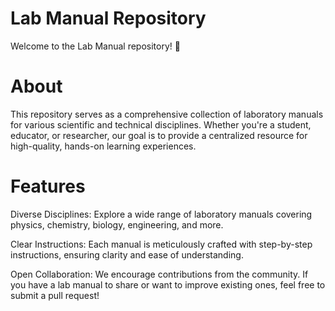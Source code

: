 # Lab Manual Repository
Welcome to the Lab Manual repository! 🚀

# About
This repository serves as a comprehensive collection of laboratory manuals for various scientific and technical disciplines. Whether you're a student, educator, or researcher, our goal is to provide a centralized resource for high-quality, hands-on learning experiences.

# Features
Diverse Disciplines: Explore a wide range of laboratory manuals covering physics, chemistry, biology, engineering, and more.

Clear Instructions: Each manual is meticulously crafted with step-by-step instructions, ensuring clarity and ease of understanding.

Open Collaboration: We encourage contributions from the community. If you have a lab manual to share or want to improve existing ones, feel free to submit a pull request!

